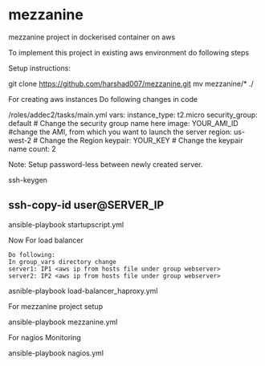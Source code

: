 # mezzanine
mezzanine project in dockerised container on aws

To implement this project in existing aws environment do following steps

Setup instructions:

git clone https://github.com/harshad007/mezzanine.git
mv mezzanine/* ./

For creating aws instances 
	Do following changes in code

/roles/addec2/tasks/main.yml
	    vars:
      instance_type: t2.micro
      security_group: default # Change the security group name here
      image: YOUR_AMI_ID #change the AMI, from which you want to launch the server
      region: us-west-2 # Change the Region
      keypair: YOUR_KEY # Change the keypair name
      count: 2 

Note: Setup password-less between newly created server.

ssh-keygen

ssh-copy-id  user@SERVER_IP
-------------------------------------------------------------------------------------------------- 

ansible-playbook startupscript.yml

Now For load balancer

	Do following:
	In group_vars directory change
	server1: IP1 <aws ip from hosts file under group webserver>
	server2: IP2 <aws ip from hosts file under group webserver>

asnible-playbook load-balancer_haproxy.yml 

For mezzanine project setup

ansible-playbook mezzanine.yml

For nagios Monitoring

ansible-playbook nagios.yml

